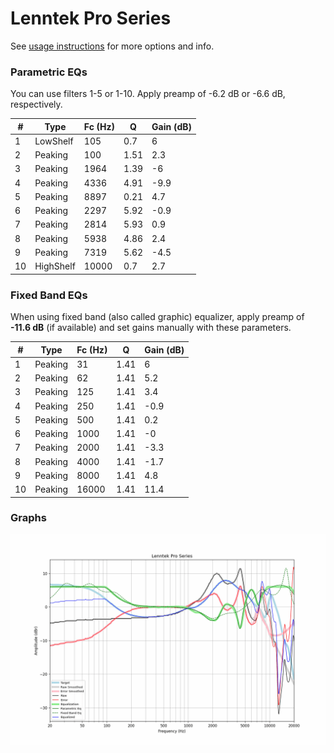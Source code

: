 # Lenntek Pro Series
See [usage instructions](https://github.com/jaakkopasanen/AutoEq#usage) for more options and info.

### Parametric EQs
You can use filters 1-5 or 1-10. Apply preamp of -6.2 dB or -6.6 dB, respectively.

|   # | Type      |   Fc (Hz) |    Q |   Gain (dB) |
|-----|-----------|-----------|------|-------------|
|   1 | LowShelf  |       105 | 0.7  |         6   |
|   2 | Peaking   |       100 | 1.51 |         2.3 |
|   3 | Peaking   |      1964 | 1.39 |        -6   |
|   4 | Peaking   |      4336 | 4.91 |        -9.9 |
|   5 | Peaking   |      8897 | 0.21 |         4.7 |
|   6 | Peaking   |      2297 | 5.92 |        -0.9 |
|   7 | Peaking   |      2814 | 5.93 |         0.9 |
|   8 | Peaking   |      5938 | 4.86 |         2.4 |
|   9 | Peaking   |      7319 | 5.62 |        -4.5 |
|  10 | HighShelf |     10000 | 0.7  |         2.7 |

### Fixed Band EQs
When using fixed band (also called graphic) equalizer, apply preamp of **-11.6 dB** (if available) and set gains manually with these parameters.

|   # | Type    |   Fc (Hz) |    Q |   Gain (dB) |
|-----|---------|-----------|------|-------------|
|   1 | Peaking |        31 | 1.41 |         6   |
|   2 | Peaking |        62 | 1.41 |         5.2 |
|   3 | Peaking |       125 | 1.41 |         3.4 |
|   4 | Peaking |       250 | 1.41 |        -0.9 |
|   5 | Peaking |       500 | 1.41 |         0.2 |
|   6 | Peaking |      1000 | 1.41 |        -0   |
|   7 | Peaking |      2000 | 1.41 |        -3.3 |
|   8 | Peaking |      4000 | 1.41 |        -1.7 |
|   9 | Peaking |      8000 | 1.41 |         4.8 |
|  10 | Peaking |     16000 | 1.41 |        11.4 |

### Graphs
![](./Lenntek%20Pro%20Series.png)
